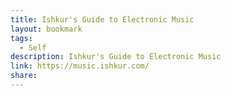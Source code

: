 ```yaml
---
title: Ishkur's Guide to Electronic Music
layout: bookmark
tags:
  - Self
description: Ishkur's Guide to Electronic Music
link: https://music.ishkur.com/
share:
---
```


